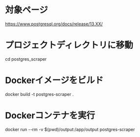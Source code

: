 # 対象ページ
https://www.postgresql.org/docs/release/13.XX/

# プロジェクトディレクトリに移動
cd postgres_scraper

# Dockerイメージをビルド
docker build -t postgres-scraper .

# Dockerコンテナを実行
docker run --rm -v $(pwd)/output:/app/output postgres-scraper
